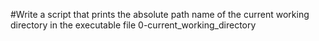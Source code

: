 #Write a script that prints the absolute path name of the current working directory in the executable file 0-current_working_directory

